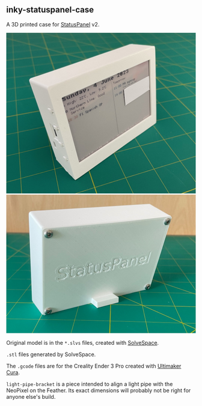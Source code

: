 inky-statuspanel-case
---------------------

A 3D printed case for [StatusPanel](https://github.com/inseven/statuspanel) v2.

![Case photograph](images/front.jpg)
![Case back photograph](images/back.jpg)

Original model is in the `*.slvs` files, created with [SolveSpace](https://solvespace.com/).

`.stl` files generated by SolveSpace.

The `.gcode` files are for the Creality Ender 3 Pro created with [Ultimaker Cura](https://ultimaker.com/software/ultimaker-cura/).

`light-pipe-bracket` is a piece intended to align a light pipe with the NeoPixel on the Feather. Its exact dimensions will probably not be right for anyone else's build.
